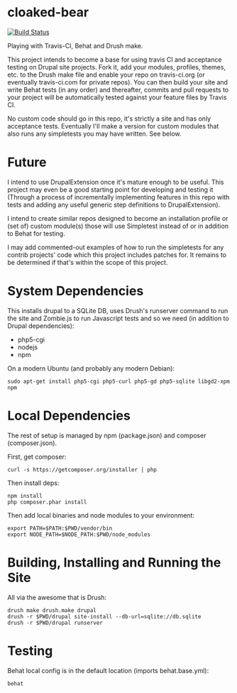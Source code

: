 cloaked-bear
============

[![Build Status](https://secure.travis-ci.org/gregoire-astruc/cruisecontrol.rb.png?branch=master)](http://travis-ci.org/gregoire-astruc/cruisecontrol.rb)

Playing with Travis-CI, Behat and Drush make.

This project intends to become a base for using travis CI and acceptance
testing on Drupal site projects. Fork it, add your modules, profiles, themes,
etc. to the Drush make file and enable your repo on travis-ci.org (or
eventually travis-ci.com for private repos). You can then build your site and
write Behat tests (in any order) and thereafter, commits and pull requests to
your project will be automatically tested against your feature files by Travis
CI.

No custom code should go in this repo, it's strictly a site and has only
acceptance tests. Eventually I'll make a version for custom modules that also
runs any simpletests you may have written. See below.

Future
======

I intend to use DrupalExtension once it's mature enough to be useful. This
project may even be a good starting point for developing and testing it
(Through a process of incrementally implementing features in this repo with
tests and adding any useful generic step definitions to DrupalExtension).

I intend to create similar repos designed to become an installation profile or
(set of) custom module(s) those will use Simpletest instead of or in addition to
 Behat for testing.

I may add commented-out examples of how to run the simpletests for any contrib
projects' code which this project includes patches for. It remains to be
determined if that's within the scope of this project.


System Dependencies
===================

This installs drupal to a SQLite DB, uses Drush's runserver command to run the
site and Zombie.js to run Javascript tests and so we need (in addition to Drupal
dependencies):

* php5-cgi
* nodejs
* npm

On a modern Ubuntu (and probably any modern Debian):

    sudo apt-get install php5-cgi php5-curl php5-gd php5-sqlite libgd2-xpm npm

Local Dependencies
==================

The rest of setup is managed by npm (package.json) and composer (composer.json).

First, get composer:

    curl -s https://getcomposer.org/installer | php

Then install deps:

    npm install
    php composer.phar install

Then add local binaries and node modules to your environment:

    export PATH=$PATH:$PWD/vendor/bin
    export NODE_PATH=$NODE_PATH:$PWD/node_modules


Building, Installing and Running the Site
=========================================

All via the awesome that is Drush:

    drush make drush.make drupal
    drush -r $PWD/drupal site-install --db-url=sqlite://db.sqlite
    drush -r $PWD/drupal runserver


Testing
=======

Behat local config is in the default location (imports behat.base.yml):

    behat
